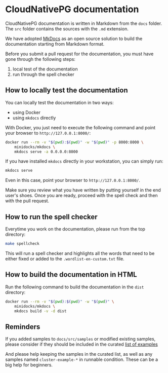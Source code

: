 # CloudNativePG documentation

CloudNativePG documentation is written in Markdown from the `docs` folder. The
`src` folder contains the sources with the `.md` extension.

We have adopted [MkDocs](https://www.mkdocs.org/) as an open source solution to
build the documentation starting from Markdown format.

Before you submit a pull request for the documentation, you must have gone through the following steps:

1. local test of the documentation
2. run through the spell checker

## How to locally test the documentation

You can locally test the documentation in two ways:

- using Docker
- using `mkdocs` directly

With Docker, you just need to execute the following command and point your
browser to `http://127.0.0.1:8000/`:

``` bash
docker run --rm -v "$(pwd):$(pwd)" -w "$(pwd)" -p 8000:8000 \
    minidocks/mkdocs \
    mkdocs serve -a 0.0.0.0:8000
```

If you have installed `mkdocs` directly in your workstation, you can simply run:

``` bash
mkdocs serve
```

Even in this case, point your browser to `http://127.0.0.1:8000/`.

Make sure you review what you have written by putting yourself in the end
user's shoes. Once you are ready, proceed with the spell check and then with
the pull request.

## How to run the spell checker

Everytime you work on the documentation, please run from the top directory:

``` bash
make spellcheck
```

This will run a spell checker and highlights all the words that need to be
either fixed or added to the `.wordlist-en-custom.txt` file.

## How to build the documentation in HTML

Run the following command to build the documentation
in the `dist` directory:

``` bash
docker run --rm -v "$(pwd):$(pwd)" -w "$(pwd)" \
    minidocks/mkdocs \
    mkdocs build -v -d dist
```

## Reminders

If you added samples to `docs/src/samples` or modified existing samples, please
consider if they should be included in the curated [list of examples](src/samples.md)

And please help keeping the samples in the curated list, as well as any samples
named `cluster-example-*` in runnable condition.
These can be a big help for beginners.
